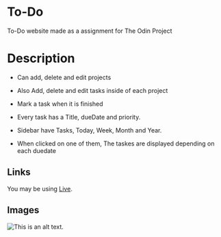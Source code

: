 # To-Do

To-Do website made as a assignment for The Odin Project


# Description


- Can add, delete and edit projects

- Also Add, delete and edit tasks inside of each project

- Mark a task when it is finished

- Every task has a Title, dueDate and priority. 

- Sidebar have Tasks, Today, Week, Month and Year.

- When clicked on one of them, The taskes are displayed depending on each duedate


## Links

You may be using [Live](https://elliotnykvist.github.io/To-Do-App/).

## Images

![This is an alt text.](https://github.com/ElliotNykvist/To-Do-App/assets/126269599/1dd8ca4e-a83a-45c1-8576-ecb5514e9072)

